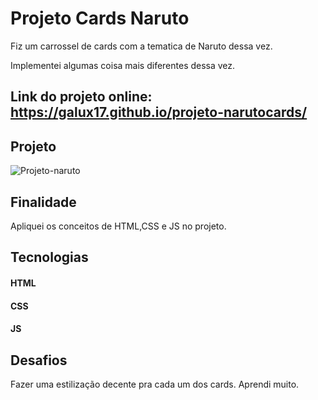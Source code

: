 # Projeto Cards Naruto


Fiz um carrossel de cards com a tematica de Naruto dessa vez.

Implementei algumas coisa mais diferentes dessa vez.

##  Link do projeto online:   https://galux17.github.io/projeto-narutocards/


## Projeto
![Projeto-naruto](https://user-images.githubusercontent.com/103261889/231573019-ec8792d3-715a-47ba-a0ab-13f9d97c6d43.gif)




## Finalidade
Apliquei os conceitos de HTML,CSS e JS no projeto.



## Tecnologias

#### HTML
#### CSS
#### JS

## Desafios 
Fazer uma estilização decente pra cada um dos cards.
Aprendi muito.
